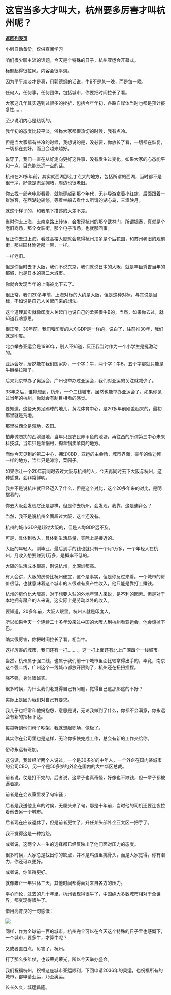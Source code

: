 # 这官当多大才叫大，杭州要多厉害才叫杭州呢？

[**返回列表页**](/gzh/记忆承载3)

小懒自动备份，仅供查阅学习

咱们很少聊主流的话题，今天是个特殊的日子，杭州亚运会开幕式。

标题起得很拉风，内容会很平淡。  

因为平平淡淡才是真，用郭德纲的话说，牛B不是某一晚，而是每一晚。  

任何人，任何事，任何团体，包括城市，你要把时间拉长了看。  

大家这几年其实遇到过很多的挫折，包括今年年初，各路自媒体当时也都是预计报复性......  

至少说明内心是热切的。  

我年初的态度比较平淡，俗称大家都很热切的时候，我有点冷。  

但是当大家都有些冷的时候，我想说的是，没必要，你放长了看，一切都在恢复，一切都在变好，而且会越来越好。

说穿了，我们一直在从好走向更好这件事，没有发生过变化。如果大家的心态能平和一点，目光能长远一点的话。

杭州在20多年前，其实就西湖那么丁点大的地方，包括所谓的西湖，当时都不是很干净，好像是淤泥拥堵，周边也很老旧。  

你去找一部老电影看看，就能穿越到那个年代，无非导游拿着小红旗，后面跟着一群游客，在西湖边转悠，等着坐船去看什么所谓的湖心岛，三潭映月。  

就这个样子的，和我笔下描述的大差不差。

当时你去上海，去南京路上转转，会发现杭州的那个武林门，所谓银泰，真就是个老旧商场，那个女装街，那个电子市场，也就那回事。  

反正你去过上海，看过高楼大厦就会觉得杭州顶多是个后花园，和苏州老旧的观前街，那些园林附近那一带，一样。  

一样老旧。  

但是你当时去下大阪，我们不说东京，我们就说日本的大阪，就是丰臣秀吉当年的都城，也是日本的第二大城市。  

你就会发现当年的上海被比下去了。

很正常，我们20多年前，上海对标的大约是大阪，但是这种对标，与其说是目标，不如说是自己人关起门来的想法。  

这个道理其实就像印度人关起门也说自己的孟买很牛B的，当然，如果你去过，就知道我啥意思。  

很正常，30年前，我们和印度的人均GDP是一样的，说白了，往前推30年，我们就是印度。  

北京举办亚运会是1990年，别人不知道，反正我当时作为一个小学生是挺激动的。  

亚运会呀，居然能在我们国家办，一个字：牛，两个字：牛B，五个字那就只能是牛掰格拉斯了。

后来北京举办了奥运会，广州也举办过亚运会，我们对亚运的关注就减少了。  

33年之后，谁能想到，杭州，一个二线城市，居然也能举办亚运会了。如果你见过当年的杭州，你就会有刮目相看的感觉。

要知道，这些天男足踢球的地儿，黄龙体育中心，是20多年前刚盖起来的，最初那里就是荒地。

那里往西全是荒地，农田。  

拍非诚勿扰的西溪湿地，当年只是农民养甲鱼的池塘，再往西的所谓第三中心未来科技城，当年只是羊锅村，掏羊锅卖羊肉的地方。

而你今天见到的第二中心，拥江CBD，亚运的主会场，城市界面，豪华的像迪拜一样的地方，当年只是滩涂，菜园子。

如果你让一个20年前同时去过大阪与杭州的人，今天再同时去下大阪与杭州，这种感觉，会非常鲜明。  

我并不是说杭州就已经迈入了什么，但是这个对比，这个20多年来的对比，是明摆着的。  

你去大阪会发现它还是那样，但是你去杭州，会发现，我靠，这是迪拜么？  

当然，我不是说杭州全面超过大阪，这个还没有。  

杭州的城市GDP是超过大阪的，但是人均GDP远不及。  

可是，具体到收入，具体到生活质量，实际上是接近的。  

大阪的年轻人，刚毕业，最后到手的钱也就只有一个月1万多，一个年轻人在杭州，月收入想要赚到1万多，是概率不低的。  

大阪的生活成本很高，别说杭州，比深圳都高。  

有人会讲，大阪的房价比杭州便宜，这个是事实，但是你反过来看。一个城市的房价很低，也就意味着这个城市的人很难有资产性收入，他只能是靠打工赚钱。

杭州的房价比大阪高，对于想要入驻的外地年轻人来说，是不利的因素。但是对于本地拥有房产的人来说，这实际上是劳动以外的收入。

要知道，20多年前，大阪人眼里，杭州人就是印度人。

所以如果今天一个连续二十多年没来过中国的大阪人到杭州看亚运会，他会惊掉下巴。

确实很厉害，你把时间拉长了看，相当牛。

这样厉害的城市，我们还有一打........，这一打上面还有北上广深四个一线城市。

当然，杭州属于强二线，也属于我们前十个城市里面比较拿得出手的，毕竟，南京这个强二线，广州这个一线城市都放开限购了，杭州还在扭扭捏捏。

强不强，身体很诚实。  

很多时候，为什么我们老觉得自己有问题，觉得自己这那那这的不好？  

实际上是因为我们对自己有要求。

我儿子也经常和他妈抱怨，意思是说，无论我做到了什么，你都不会满意，你永远会有新的指标下达。  

每每听到他们母子吵架，我就想起职场，像极了。

其实你在公司里也是这样，无论你多快完成工作，总会有新的工作交给你。  

俗称永远有班加。  

这句话，我曾经听两个人说过，一个是30多岁的中年人，一个外企在国内某城市的公司CEO，另一个是50多岁的外企在国内的大中华区总裁。  

前者说，仗是打不完的，后者说，这辈子也真奇怪，好像也不缺钱，但一辈子都被逼着跑。  

前者是在会议室里发了句牢骚；

后者是我送他上车的时候，无厘头来了句，那是十年前，当时他的司机还要连夜拉着他去另一个城市。

后者现在应该退休了，但是前者更忙了，升任某头部外企亚太区一把手了。

我不觉得这是一种抱怨。  

或者说，这两个人一生的选择都已经反映出了他们面对压力的态度。

很多时候，大家总是找出你的缺点，并不是鸡蛋里挑骨头，而是大家觉得，你有潜力，你还可以更好。  

或者说，你值得更好。  

就像雍正一年只休三天，其他时间都得面对来自各方的压力。  

平心而论，过去的几十年里，杭州表现得很牛了，中国绝大多数城市相对于全世界，都变现得很牛了。

借用高育良的一句感慨：

![](https://mmbiz.qpic.cn/sz_mmbiz_png/VToK8ByghChicicOxQNBAMDbHwanEfwtTAFrxwN2h6w0OWicLVDm2kzYgb3lEp9MuSleiaXaWcp8YZEvCvqpnDnPQQ/640?wx_fmt=png&wxfrom;=5&wx;_lazy=1&wx;_co=1)

同样，作为全球前一百的城市，杭州完全可以在今天这个特殊的日子里也感慨下，一个城市，要多牛，才算牛呢？

又或者直白点，厉害了，杭州。  

打了那么多年仗，也该荣光荣光，所以今天举办盛会。

我们祝福杭州，祝福这座城市亚运顺利，下回申请2036年的奥运，也祝福所有的城市，都申请亚运，乃至奥运。  

长长久久，城运昌隆。

